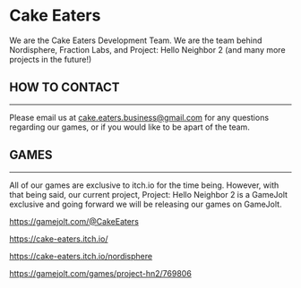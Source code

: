 # Cake Eaters

We are the Cake Eaters Development Team. We are the team behind Nordisphere, Fraction Labs, and Project: Hello Neighbor 2 (and many more projects in the future!)

## HOW TO CONTACT
-----------------

Please email us at cake.eaters.business@gmail.com for any questions regarding our games, or if you would like to be apart of the team.




## GAMES
---------

All of our games are exclusive to itch.io for the time being. However, with that being said, our current project, Project: Hello Neighbor 2 is a GameJolt exclusive and going forward we will be releasing our games on GameJolt.


https://gamejolt.com/@CakeEaters

https://cake-eaters.itch.io/

https://cake-eaters.itch.io/nordisphere

https://gamejolt.com/games/project-hn2/769806
